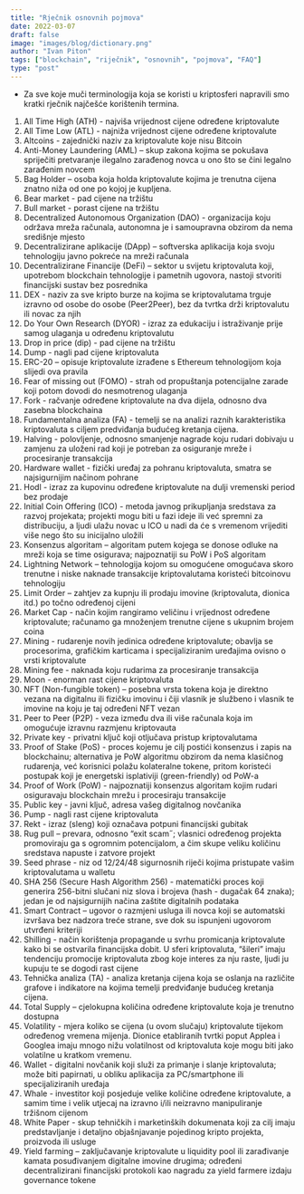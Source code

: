 ```yaml
---
title: "Rječnik osnovnih pojmova"
date: 2022-03-07
draft: false
image: "images/blog/dictionary.png"
author: "Ivan Piton"
tags: ["blockchain", "riječnik", "osnovnih", "pojmova", "FAQ"]
type: "post"
---
```


- Za sve koje muči terminologija koja se koristi u kriptosferi napravili smo kratki rječnik najčešće korištenih termina.



1. All Time High (ATH) - najviša vrijednost cijene određene kriptovalute
2. All Time Low (ATL) - najniža vrijednost cijene određene kriptovalute
3. Altcoins - zajednički naziv za kriptovalute koje nisu Bitcoin
4. Anti-Money Laundering (AML) – skup zakona kojima se pokušava spriječiti pretvaranje ilegalno zarađenog novca u ono što se čini legalno zarađenim novcem
5. Bag Holder – osoba koja holda kriptovalute kojima je trenutna cijena znatno niža od one po kojoj je kupljena.
6. Bear market - pad cijene na tržištu
7. Bull market - porast cijene na tržištu
8. Decentralized Autonomous Organization (DAO) - organizacija koju održava mreža računala, autonomna je i samoupravna obzirom da nema središnje mjesto
9. Decentralizirane aplikacije (DApp) – softverska aplikacija koja svoju tehnologiju javno pokreće na mreži računala
10. Decentralizirane Financije (DeFi) – sektor u svijetu kriptovaluta koji, upotrebom blockchain tehnologije i pametnih ugovora, nastoji stvoriti financijski sustav bez posrednika
11. DEX - naziv za sve kripto burze na kojima se kriptovalutama trguje izravno od osobe do osobe (Peer2Peer), bez da tvrtka drži kriptovalutu ili novac za njih
12. Do Your Own Research (DYOR) - izraz za edukaciju i istraživanje prije samog ulaganja u određenu kriptovalutu
13. Drop in price (dip) - pad cijene na tržištu
14. Dump - nagli pad cijene kriptovaluta
15. ERC-20 – opisuje kriptovalute izrađene s Ethereum tehnologijom koja slijedi ova pravila
16. Fear of missing out (FOMO) - strah od propuštanja potencijalne zarade koji potom dovodi do nesmotrenog ulaganja
17. Fork - račvanje određene kriptovalute na dva dijela, odnosno dva zasebna blockchaina
18. Fundamentalna analiza (FA) - temelji se na analizi raznih karakteristika kriptovaluta s ciljem predviđanja budućeg kretanja cijena.
19. Halving - polovljenje, odnosno smanjenje nagrade koju rudari dobivaju u zamjenu za uloženi rad koji je potreban za osiguranje mreže i procesiranje transakcija
20. Hardware wallet - fizički uređaj za pohranu kriptovaluta, smatra se najsigurnijim načinom pohrane
21. Hodl - izraz za kupovinu određene kriptovalute na dulji vremenski period bez prodaje
22. Initial Coin Offering (ICO) - metoda javnog prikupljanja sredstava za razvoj projekata; projekti mogu biti u fazi ideje ili već spremni za distribuciju, a ljudi ulažu novac u ICO u nadi da će s vremenom vrijediti više nego što su inicijalno uložili
23. Konsenzus algoritam – algoritam putem kojega se donose odluke na mreži koja se time osigurava; najpoznatiji su PoW i PoS algoritam
24. Lightning Network – tehnologija kojom su omogućene omogućava skoro trenutne i niske naknade transakcije kriptovalutama koristeći bitcoinovu tehnologiju
25. Limit Order – zahtjev za kupnju ili prodaju imovine (kriptovaluta, dionica itd.) po točno određenoj cijeni
26. Market Cap - način kojim rangiramo veličinu i vrijednost određene kriptovalute; računamo ga množenjem trenutne cijene s ukupnim brojem coina
27. Mining - rudarenje novih jedinica određene kriptovalute; obavlja se procesorima, grafičkim karticama i specijaliziranim uređajima ovisno o vrsti kriptovalute
28. Mining fee - naknada koju rudarima za procesiranje transakcija
29. Moon - enorman rast cijene kriptovaluta
30. NFT (Non-fungible token) – posebna vrsta tokena koja je direktno vezana na digitalnu ili fizičku imovinu i čiji vlasnik je službeno i vlasnik te imovine na koju je taj određeni NFT vezan
31. Peer to Peer (P2P) - veza između dva ili više računala koja im omogućuje izravnu razmjenu kriptovauta
32. Private key - privatni ključ koji otljučava pristup kriptovalutama
33. Proof of Stake (PoS) - proces kojemu je cilj postići konsenzus i zapis na blockchainu; alternativa je PoW algoritmu obzirom da nema klasičnog rudarenja, već korisnici polažu kolateralne tokene, pritom koristeći postupak koji je energetski isplativiji (green-friendly) od PoW-a
34. Proof of Work (PoW) - najpoznatiji konsenzus algoritam kojim rudari osiguravaju blockchain mrežu i procesiraju transakcije
35. Public key - javni ključ, adresa vašeg digitalnog novčanika
36. Pump - nagli rast cijene kriptovaluta
37. Rekt - izraz (sleng) koji označava potpuni financijski gubitak
38. Rug pull – prevara, odnosno “exit scam˝; vlasnici određenog projekta promoviraju ga s ogromnim potencijalom, a čim skupe veliku količinu sredstava napuste i zatvore projekt
39. Seed phrase - niz od 12/24/48 sigurnosnih riječi kojima pristupate vašim kriptovalutama u walletu
40. SHA 256 (Secure Hash Algorithm 256) - matematički proces koji generira 256-bitni slučani niz slova i brojeva (hash - dugačak 64 znaka); jedan je od najsigurnijih načina zaštite digitalnih podataka
41. Smart Contract – ugovor o razmjeni usluga ili novca koji se automatski izvršava bez nadzora treće strane, sve dok su ispunjeni ugovorom utvrđeni kriteriji
42. Shilling - način korištenja propagande u svrhu promicanja kriptovalute kako bi se ostvarila financijska dobit. U sferi kriptovaluta, “šileri” imaju tendenciju promocije kriptovaluta zbog koje interes za nju raste, ljudi ju kupuju te se dogodi rast cijene
43. Tehnička analiza (TA) - analiza kretanja cijena koja se oslanja na različite grafove i indikatore na kojima temelji predviđanje budućeg kretanja cijena.
44. Total Supply – cjelokupna količina određene kriptovalute koja je trenutno dostupna
45. Volatility - mjera koliko se cijena (u ovom slučaju) kriptovalute tijekom određenog vremena mijenja. Dionice etabliranih tvrtki poput Applea i Googlea imaju mnogo nižu volatilnost od kriptovaluta koje mogu biti jako volatilne u kratkom vremenu.
46. Wallet - digitalni novčanik koji služi za primanje i slanje kriptovaluta; može biti papirnati, u obliku aplikacija za PC/smartphone ili specijaliziranih uređaja
47. Whale - investitor koji posjeduje velike količine određene kriptovalute, a samim time i velik utjecaj na izravno i/ili neizravno manipuliranje tržišnom cijenom
48. White Paper - skup tehničkih i marketinških dokumenata koji za cilj imaju predstavljanje i detaljno objašnjavanje pojedinog kripto projekta, proizvoda ili usluge
49. Yield farming – zaključavanje kriptovalute u liquidity pool ili zarađivanje kamata posuđivanjem digitalne imovine drugima; određeni decentralizirani financijski protokoli kao nagradu za yield farmere izdaju governance tokene
